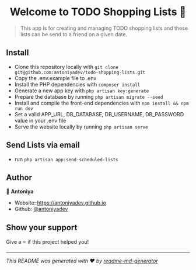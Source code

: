 <h1 align="center">Welcome to TODO Shopping Lists 👋</h1>
<p>
</p>

> This app is for creating and managing TODO shopping lists and these lists can be send to a friend on a given date.

## Install
- Clone this repository locally with ```git clone git@github.com:antoniyadev/todo-shopping-lists.git```
- Copy the .env.example file to .env
- Install the PHP dependencies with ```composer install```
- Generate a new app key with ```php artisan key:generate```
- Prepare the database by running ```php artisan migrate --seed```
- Install and compile the front-end dependencies with ```npm install && npm run dev```
- Set a valid APP_URL, DB_DATABASE, DB_USERNAME, DB_PASSWORD value in your .env file
- Serve the website locally by running ```php artisan serve```

## Send Lists via email
- run ```php artisan app:send-scheduled-lists```

## Author

👤 **Antoniya**

* Website: https://antoniyadev.github.io
* Github: [@antoniyadev](https://github.com/antoniyadev)

## Show your support

Give a ⭐️ if this project helped you!

***
_This README was generated with ❤️ by [readme-md-generator](https://github.com/kefranabg/readme-md-generator)_
